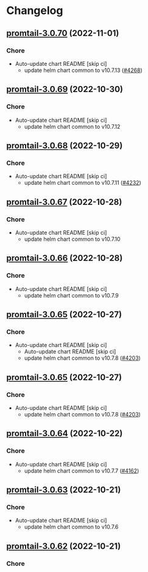 # Changelog



## [promtail-3.0.70](https://github.com/truecharts/charts/compare/promtail-3.0.69...promtail-3.0.70) (2022-11-01)

### Chore

- Auto-update chart README [skip ci]
  - update helm chart common to v10.7.13 ([#4268](https://github.com/truecharts/charts/issues/4268))




## [promtail-3.0.69](https://github.com/truecharts/charts/compare/promtail-3.0.68...promtail-3.0.69) (2022-10-30)

### Chore

- Auto-update chart README [skip ci]
  - update helm chart common to v10.7.12




## [promtail-3.0.68](https://github.com/truecharts/charts/compare/promtail-3.0.67...promtail-3.0.68) (2022-10-29)

### Chore

- Auto-update chart README [skip ci]
  - update helm chart common to v10.7.11 ([#4232](https://github.com/truecharts/charts/issues/4232))




## [promtail-3.0.67](https://github.com/truecharts/charts/compare/promtail-3.0.66...promtail-3.0.67) (2022-10-28)

### Chore

- Auto-update chart README [skip ci]
  - update helm chart common to v10.7.10




## [promtail-3.0.66](https://github.com/truecharts/charts/compare/promtail-3.0.65...promtail-3.0.66) (2022-10-28)

### Chore

- Auto-update chart README [skip ci]
  - update helm chart common to v10.7.9




## [promtail-3.0.65](https://github.com/truecharts/charts/compare/promtail-3.0.64...promtail-3.0.65) (2022-10-27)

### Chore

- Auto-update chart README [skip ci]
  - Auto-update chart README [skip ci]
  - update helm chart common to v10.7.8 ([#4203](https://github.com/truecharts/charts/issues/4203))




## [promtail-3.0.65](https://github.com/truecharts/charts/compare/promtail-3.0.64...promtail-3.0.65) (2022-10-27)

### Chore

- Auto-update chart README [skip ci]
  - update helm chart common to v10.7.8 ([#4203](https://github.com/truecharts/charts/issues/4203))




## [promtail-3.0.64](https://github.com/truecharts/charts/compare/promtail-3.0.63...promtail-3.0.64) (2022-10-22)

### Chore

- Auto-update chart README [skip ci]
  - update helm chart common to v10.7.7 ([#4162](https://github.com/truecharts/charts/issues/4162))




## [promtail-3.0.63](https://github.com/truecharts/charts/compare/promtail-3.0.62...promtail-3.0.63) (2022-10-21)

### Chore

- Auto-update chart README [skip ci]
  - update helm chart common to v10.7.6




## [promtail-3.0.62](https://github.com/truecharts/charts/compare/promtail-3.0.61...promtail-3.0.62) (2022-10-21)

### Chore

